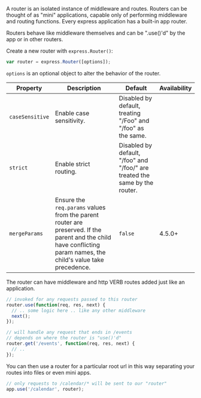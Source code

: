 A router is an isolated instance of middleware and routes. Routers can be thought of as "mini" applications, capable only of performing middleware and routing functions. Every express application has a built-in app router.

Routers behave like middleware themselves and can be ".use()'d" by the app or in other routers.

Create a new router with `express.Router()`:

```js
var router = express.Router([options]);
```

`options` is an optional object to alter the behavior of the router.

| Property        | Description                                     | Default     | Availability  |
|-----------------|-------------------------------------------------|-------------|---------------|
| `caseSensitive` | Enable case sensitivity. | Disabled by default, treating "/Foo" and "/foo" as the same.|  |
| `strict`        | Enable strict routing. | Disabled by default, "/foo" and "/foo/" are treated the same by the router.|  |
| `mergeParams`   | Ensure the `req.params` values from the parent router are preserved. If the parent and the child have conflicting param names, the child's value take precedence.| `false` | 4.5.0+ |

The router can have middleware and http VERB routes added just like an application.

```js
// invoked for any requests passed to this router
router.use(function(req, res, next) {
  // .. some logic here .. like any other middleware
  next();
});

// will handle any request that ends in /events
// depends on where the router is "use()'d"
router.get('/events', function(req, res, next) {
  // ..
});
```

You can then use a router for a particular root url in this way separating your routes into files or even mini apps.

```js
// only requests to /calendar/* will be sent to our "router"
app.use('/calendar', router);
```
